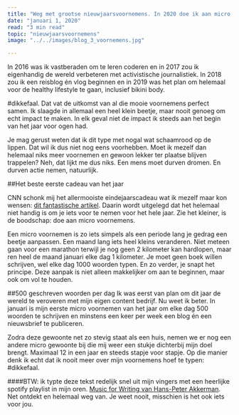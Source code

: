 ```yaml
---
title: "Weg met grootse nieuwjaarsvoornemens. In 2020 doe ik aan micro-acties"
date: "januari 1, 2020"
read: "3 min read"
topic: "nieuwjaarsvoornemens"
image: "../../images/blog_3_voornemens.jpg"

---
```

In 2016 was ik vastberaden om te leren coderen en in 2017 zou ik eigenhandig de wereld verbeteren met  activistische journalistiek. In 2018 zou ik een reisblog én vlog beginnen en in 2019 was het plan om helemaal voor de healthy lifestyle te gaan, inclusief bikini body.

\#dikkefaal.  Dat vat de uitkomst van al die mooie voornemens perfect samen. Ik slaagde in allemaal een heel klein beetje, maar nooit genoeg om echt impact te maken. In elk geval niet de impact ik steeds aan het begin van het jaar voor ogen had.

Je mag gerust weten dat ik dit type met nogal wat schaamrood op de lippen. Dat wil ik dus niet nog eens voorhebben. Moet ik mezelf dan helemaal niks meer voornemen en gewoon lekker ter plaatse blijven trappelen? Neh, dat lijkt me dus niks. Een mens moet durven dromen. En durven actie nemen, natuurlijk.  

##Het beste eerste cadeau van het jaar

CNN schonk mij het allermooiste eindejaarscadeau wat ik mezelf maar kon wensen:  [dit fantastische artikel](https://edition.cnn.com/2019/12/27/health/mini-monthly-new-years-resolution-part-two-wisdom-project-wellness/index.html?_ke=eyJrbF9lbWFpbCI6ICJqYWRleUBzdG9vcGluYm94LmNvbSIsICJrbF9jb21wYW55X2lkIjogIm5GRWUzUiJ9). Daarin wordt uitgelegd dat het helemaal niet handig is om je iets voor te nemen voor het hele jaar. Zie het kleiner, is de boodschap: doe aan micro voornemens.

Een micro voornemen is zo iets simpels als een periode lang je gedrag een beetje aanpassen. Een maand lang iets heel kleins veranderen. Niet meteen gaan voor een marathon terwijl je nog geen 2 kilometer kan hardlopen, maar ren heel de maand januari elke dag 1 kilometer. Je moet geen boek willen schrijven, wel elke dag 1000 woorden typen. En zo verder, je snapt het principe. Deze aanpak is niet alleen makkelijker om aan te beginnen, maar ook om vol te houden.

##500 geschreven woorden per dag
Ik was eerst van plan om dit jaar de wereld te veroveren met mijn eigen content bedrijf. Nu weet ik beter. In januari is mijn eerste micro voornemen van het jaar om elke dag 500 woorden te schrijven en minstens een keer per week een blog én een nieuwsbrief te publiceren.

Zodra deze gewoonte net zo stevig staat als een huis, nemen we er nog een andere micro gewoonte bij die mij weer een stukje dichterbij mijn doel brengt. Maximaal 12 in een jaar en steeds stapje voor stapje. Op die manier denk ik echt dat ik nooit meer over mijn voornemens hoef te typen: #dikkefaal.


####BTW: ik typte deze tekst redelijk snel uit mijn vingers met een heerlijke spotify playlist in mijn oren. [Music for Writing van Hans-Peter Akkerman](https://open.spotify.com/playlist/1Sv6QeKfX723K1BOgoSRba). Net ontdekt en helemaal weg van. Je weet nooit, misschien is het ook iets voor jou.
